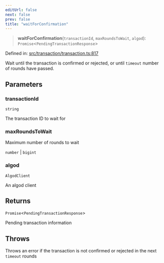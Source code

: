 ```yaml
---
editUrl: false
next: false
prev: false
title: "waitForConfirmation"
---
```


> **waitForConfirmation**(`transactionId`, `maxRoundsToWait`, `algod`): `Promise`\<`PendingTransactionResponse`\>

Defined in: [src/transaction/transaction.ts:817](https://github.com/algorandfoundation/algokit-utils-ts/blob/e57e96ab17213653e656688e8d7251c0107554cf/src/transaction/transaction.ts#L817)

Wait until the transaction is confirmed or rejected, or until `timeout`
number of rounds have passed.

## Parameters

### transactionId

`string`

The transaction ID to wait for

### maxRoundsToWait

Maximum number of rounds to wait

`number` | `bigint`

### algod

`AlgodClient`

An algod client

## Returns

`Promise`\<`PendingTransactionResponse`\>

Pending transaction information

## Throws

Throws an error if the transaction is not confirmed or rejected in the next `timeout` rounds
